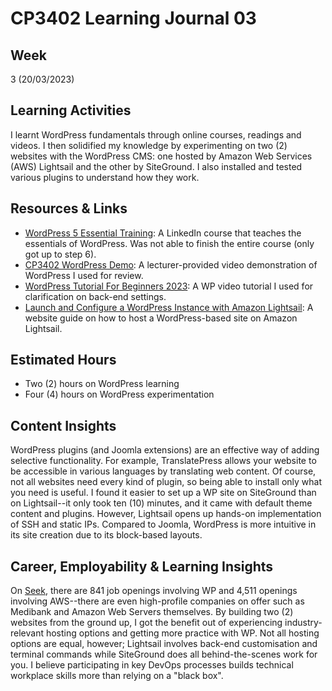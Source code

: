 # CP3402 Learning Journal 03

## Week
3 (20/03/2023)

## Learning Activities

I learnt WordPress fundamentals through online courses, readings and videos. I then solidified my knowledge by experimenting on two (2) websites with the WordPress CMS: one hosted by Amazon Web Services (AWS) Lightsail and the other by SiteGround. I also installed and tested various plugins to understand how they work.

## Resources & Links

* [WordPress 5 Essential Training](https://www.linkedin.com/learning/wordpress-5-essential-training): A LinkedIn course that teaches the essentials of WordPress. Was not able to finish the entire course (only got up to step 6).
* [CP3402 WordPress Demo](https://jcu.au.panopto.com/Panopto/Pages/Viewer.aspx?id=504e0c84-f1b3-4771-89bb-afb700339822): A lecturer-provided video demonstration of WordPress I used for review.
* [WordPress Tutorial For Beginners 2023](https://www.youtube.com/watch?v=kYY88h5J86A): A WP video tutorial I used for clarification on back-end settings.
* [Launch and Configure a WordPress Instance with Amazon Lightsail](https://aws.amazon.com/getting-started/hands-on/launch-a-wordpress-website/): A website guide on how to host a WordPress-based site on Amazon Lightsail.

## Estimated Hours

* Two (2) hours on WordPress learning
* Four (4) hours on WordPress experimentation

## Content Insights

WordPress plugins (and Joomla extensions) are an effective way of adding selective functionality. For example, TranslatePress allows your website to be accessible in various languages by translating web content. Of course, not all websites need every kind of plugin, so being able to install only what you need is useful. I found it easier to set up a WP site on SiteGround than on Lightsail--it only took ten (10) minutes, and it came with default theme content and plugins. However, Lightsail opens up hands-on implementation of SSH and static IPs. Compared to Joomla, WordPress is more intuitive in its site creation due to its block-based layouts.

## Career, Employability & Learning Insights

On [Seek](https://www.seek.com.au/joomla-jobs), there are 841 job openings involving WP and 4,511 openings involving AWS--there are even high-profile companies on offer such as Medibank and Amazon Web Servers themselves. By building two (2) websites from the ground up, I got the benefit out of experiencing industry-relevant hosting options and getting more practice with WP. Not all hosting options are equal, however; Lightsail involves back-end customisation and terminal commands while SiteGround does all behind-the-scenes work for you. I believe participating in key DevOps processes builds technical workplace skills more than relying on a "black box".